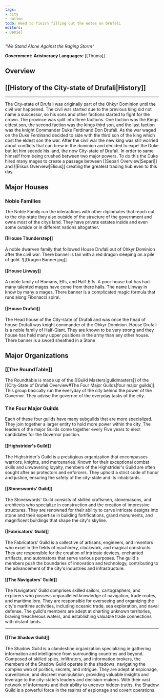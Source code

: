 ```yaml
---
tags:
- city
- nation
todo: Need to finish filling out the notes on Drufali
editors:
- Daniel
---
```

*"We Stand Alone Against the Raging Storm"*

**Government:** **Aristocracy**
**Languages:** [[Thüma]]
## Overview

## [[History of the City-state of Drufali|History]]
___
The City-state of Drufali was originally part of the Ohkyr Dominion until the civil war happened. The civil war started due to the previous king did not name a successor, so his sons and other factions started to fight for the crown. The province was split into three factions. One faction was the Kings eldest son, the second faction was the kings third son, and the last faction was the knight Commander Duke Ferdinand Don Drufali. As the war waged on the Duke Ferdinand decided to side with the third son of the king which cost the eldest son the war. After the civil war the new king was still worried about conflicts that can brew in the dominion and decided to expel the Duke but let him secede his land, the now City-state of Drufali. In order to same himself from being crushed between two major powers. To do this the Duke hired many mages to create a passage between [[Separi Overview|Separi]] and [[Elisus Overview|Elisus]] creating the greatest trading hub even to this day.
## Major Houses

### Noble Families
The Noble Family run the interactions with other diplomates that reach out to the city-state they also outside of the structure of the government and owns most of the citys land. They have private estates inside and even some outside or in different nations altogether. 
#### [[House Thunderstep]]
A noble dwarven family that followed House Drufali out of Ohkyr Dominion after the civil war. There banner is tan with a red dragon sleeping on a pile of gold. 
![[Dragon Banner.jpg]]

#### [[House Linway]]
A noble family of Humans, Elfs, and Half-Elfs. A poor house but has had many talented mages have come from there halls. The name Linway in know by many a mages. There banner is a complicated magic formula that runs along Fibonacci spiral.  
#### [[House Drufali]]
The Head house of the City-state of Drufali and was once the head of house Drufali was knight commander of the Ohkyr Dominion. House Drufali is a noble family of Half-Giant. They are known to be very strong and they house has held many upper positions in the army than any other house. There banner is a sword sheathed in a Stone  
## Major Organizations

### [[The RoundTable]]
The Roundtable is made up of the [[Guild Masters|guildmasters]] of the [[City-State of Drufali Overview#The Four Major Guilds|four major guilds]]. This group basically run the everyday of the city behind the power of the Governor. They advise the governor of the everyday tasks of the city.    

### The Four Major Guilds
Each of these four guilds have many subguilds that are more specialized. They join together a larger entity to hold more power within the city. The leaders of the major Guilds come together every Five years to elect candidates for the Governor position.
#### [[Highstrider's Guild]]

The Highstrider's Guild is a prestigious organization that encompasses warriors, knights, and mercenaries. Known for their exceptional combat skills and unwavering loyalty, members of the Highstrider's Guild are often sought after as protectors and enforcers. They uphold a strict code of honor and justice, ensuring the safety of the city-state and its inhabitants.
#### [[Stoneswords' Guild]]
The Stoneswords' Guild consists of skilled craftsmen, stonemasons, and architects who specialize in construction and the creation of impressive structures. They are renowned for their ability to carve intricate designs into stone and their expertise in building fortifications, grand monuments, and magnificent buildings that shape the city's skyline.
#### [[Fabricators' Guild]]
The Fabricators' Guild is a collective of artisans, engineers, and inventors who excel in the fields of machinery, clockwork, and magical constructs. They are responsible for the creation of intricate devices, enchanted artifacts, and automatons that serve various purposes. The guild's members push the boundaries of innovation and technology, contributing to the advancement of the city's industries and infrastructure.
#### [[The Navigators' Guild]]
The Navigators' Guild comprises skilled sailors, cartographers, and explorers who possess unparalleled knowledge of navigation, trade routes, and maritime lore. They are responsible for overseeing and organizing the city's maritime activities, including oceanic trade, sea exploration, and naval defense. The guild's members are adept at charting unknown territories, braving treacherous waters, and establishing valuable trade connections with distant lands.
___
#### [[The Shadow Guild]]
The Shadow Guild is a clandestine organization specializing in gathering information and intelligence from surrounding countries and beyond. Composed of skilled spies, infiltrators, and information brokers, the members of the Shadow Guild operate in the shadows, navigating the complex web of politics, secrets, and intrigue. They are adept at espionage, surveillance, and discreet manipulation, providing valuable insights and leverage to the city-state's leaders and decision-makers. With their vast network of informants and their ability to uncover hidden truths, the Shadow Guild is a powerful force in the realms of espionage and covert operations.